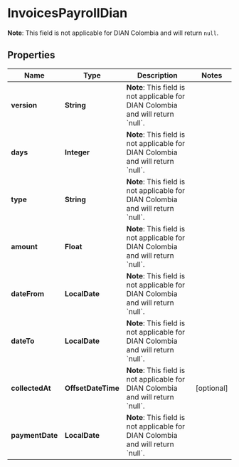 

# InvoicesPayrollDian

**Note**: This field is not applicable for DIAN Colombia and will return `null`. 

## Properties

| Name | Type | Description | Notes |
|------------ | ------------- | ------------- | -------------|
|**version** | **String** | **Note**: This field is not applicable for DIAN Colombia and will return &#x60;null&#x60;.  |  |
|**days** | **Integer** | **Note**: This field is not applicable for DIAN Colombia and will return &#x60;null&#x60;.  |  |
|**type** | **String** | **Note**: This field is not applicable for DIAN Colombia and will return &#x60;null&#x60;.  |  |
|**amount** | **Float** | **Note**: This field is not applicable for DIAN Colombia and will return &#x60;null&#x60;.  |  |
|**dateFrom** | **LocalDate** | **Note**: This field is not applicable for DIAN Colombia and will return &#x60;null&#x60;.  |  |
|**dateTo** | **LocalDate** | **Note**: This field is not applicable for DIAN Colombia and will return &#x60;null&#x60;.  |  |
|**collectedAt** | **OffsetDateTime** | **Note**: This field is not applicable for DIAN Colombia and will return &#x60;null&#x60;. |  [optional] |
|**paymentDate** | **LocalDate** | **Note**: This field is not applicable for DIAN Colombia and will return &#x60;null&#x60;.  |  |



